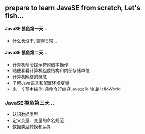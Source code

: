 ## prepare to learn JavaSE from scratch, Let's fish...

#### JavaSE 摸鱼第一天...
+ 什么也没干, 聊聊日常...

#### JavaSE 摸鱼第二天...
+ 计算机命令提示符的借本操作
+ 随便看看计算机组成结构和内部存储单位
+ 计算机网络的概念
+ 了解Java语言和配置环境变量
+ 来一个基本操作: 用命令行编译.java文件 输出HelloWorld

### JavaSE 摸鱼第三天...
+ 认识数据类型
+ 定义变量、变量的命名规范
+ 数据类型转换和运算